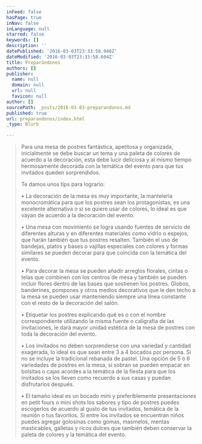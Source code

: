 ```yaml
---
inFeed: false
hasPage: true
inNav: false
inLanguage: null
starred: false
keywords: []
description: ''
datePublished: '2016-03-03T23:33:58.940Z'
dateModified: '2016-03-03T23:33:58.604Z'
title: Preparándonos
authors: []
publisher:
  name: null
  domain: null
  url: null
  favicon: null
author: []
sourcePath: _posts/2016-03-03-preparandonos.md
published: true
url: preparandonos/index.html
_type: Blurb

---
```

> Para una mesa de postres fantástica, apetitosa y organizada, 
> inicialmente se debe buscar un tema y una paleta de colores de acuerdo a
> la decoración, esta debe lucir deliciosa y al mismo tiempo hermosamente
> decorada con la temática del evento para que tus invitados queden 
> sorprendidos.
> 
> Te damos unos tips para lograrlo:
> 
> • La decoración de la mesa es muy importante, la mantelería 
> monocromática para que los postres sean los protagonistas, es una 
> excelente alternativa o si se quiere usar de colores, lo ideal es que 
> vayan de acuerdo a la decoración del evento.
> 
> • Una mesa con movimiento se logra usando fuentes de servicio de 
> diferentes alturas y en diferentes materiales como vidrio o espejos, que
> harán también que tus postres resalten. También el uso de bandejas, 
> platos y bases o vajillas especiales con colores y formas similares se 
> pueden decorar para que coincida con la temática del evento.
> 
> • Para decorar la mesa se pueden añadir arreglos florales, cintas o 
> telas que combinen con los centros de mesa y también se pueden incluir 
> flores dentro de las bases que sostienen los postres. Globos, 
> banderines, pompones y otros medios decorativos que le den techo a la 
> mesa se pueden usar manteniendo siempre una línea constante con el resto
> de la decoración del salón.
> 
> • Etiquetar los postres explicando qué es o con el nombre 
> correspondiente utilizando la misma fuente o caligrafía de las 
> invitaciones, le dará mayor unidad estética de la mesa de postres con 
> toda la decoración del evento.
> 
> • Los invitados no deben sorprenderse con una variedad y cantidad 
> exagerada, lo ideal es que sean entre 3 a 4 bocados por persona. Si no 
> se incluye la tradicional rebanada de pastel. Una opción de 5 ó 6 
> variedades de postres en la mesa, si sobran se pueden empacar en 
> bolsitas o cajas acordes a la temática de la fiesta para que los 
> invitados se los lleven como recuerdo a sus casas y puedan disfrutarlos 
> después.
> 
> • El tamaño ideal es un bocado mini y preferiblemente presentaciones 
> en petit fours o mini shots los sabores y tipo de postres puedes 
> escogerlos de acuerdo al gusto de tus invitados, temática de la reunión o
> tus favoritos. Si entre los invitados se encuentran niños puedes 
> agregar golosinas como gomas, masmelos, mentas masticables, galletas y 
> ricos dulces que también deben conservar la paleta de colores y la 
> temática del evento.
